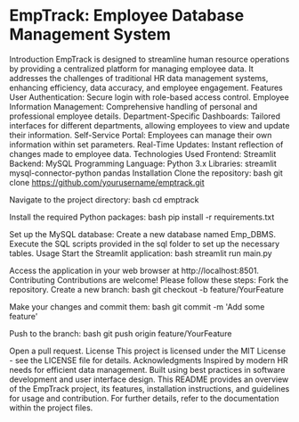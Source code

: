 # EmpTrack: Employee Database Management System
Introduction
EmpTrack is designed to streamline human resource operations by providing a centralized platform for managing employee data. It addresses the challenges of traditional HR data management systems, enhancing efficiency, data accuracy, and employee engagement.
Features
User Authentication: Secure login with role-based access control.
Employee Information Management: Comprehensive handling of personal and professional employee details.
Department-Specific Dashboards: Tailored interfaces for different departments, allowing employees to view and update their information.
Self-Service Portal: Employees can manage their own information within set parameters.
Real-Time Updates: Instant reflection of changes made to employee data.
Technologies Used
Frontend: Streamlit
Backend: MySQL
Programming Language: Python 3.x
Libraries:
streamlit
mysql-connector-python
pandas
Installation
Clone the repository:
bash
git clone https://github.com/yourusername/emptrack.git

Navigate to the project directory:
bash
cd emptrack

Install the required Python packages:
bash
pip install -r requirements.txt

Set up the MySQL database:
Create a new database named Emp_DBMS.
Execute the SQL scripts provided in the sql folder to set up the necessary tables.
Usage
Start the Streamlit application:
bash
streamlit run main.py

Access the application in your web browser at http://localhost:8501.
Contributing
Contributions are welcome! Please follow these steps:
Fork the repository.
Create a new branch:
bash
git checkout -b feature/YourFeature

Make your changes and commit them:
bash
git commit -m 'Add some feature'

Push to the branch:
bash
git push origin feature/YourFeature

Open a pull request.
License
This project is licensed under the MIT License - see the LICENSE file for details.
Acknowledgments
Inspired by modern HR needs for efficient data management.
Built using best practices in software development and user interface design.
This README provides an overview of the EmpTrack project, its features, installation instructions, and guidelines for usage and contribution. For further details, refer to the documentation within the project files.
